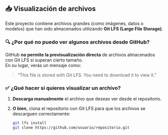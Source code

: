 ## 📥 Visualización de archivos

Este proyecto contiene archivos grandes (como imágenes, datos o modelos) que han sido almacenados utilizando **Git LFS (Large File Storage)**.

### 🔍 ¿Por qué no puedo ver algunos archivos desde GitHub?

GitHub **no permite la previsualización directa** de archivos almacenados con Git LFS si superan cierto tamaño.  
En su lugar, verás un mensaje como:

> “This file is stored with Git LFS. You need to download it to view it.”

### ✅ ¿Qué hacer si quieres visualizar un archivo?

1. **Descarga manualmente** el archivo que deseas ver desde el repositorio.
2. **O bien**, clona el repositorio con Git LFS para que los archivos se descarguen correctamente:

   ```bash
   git lfs install
   git clone https://github.com/usuario/repositorio.git
